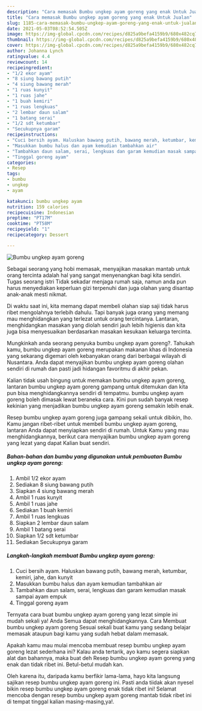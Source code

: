 ```yaml
---
description: "Cara memasak Bumbu ungkep ayam goreng yang enak Untuk Jualan"
title: "Cara memasak Bumbu ungkep ayam goreng yang enak Untuk Jualan"
slug: 1185-cara-memasak-bumbu-ungkep-ayam-goreng-yang-enak-untuk-jualan
date: 2021-05-03T08:52:54.505Z
image: https://img-global.cpcdn.com/recipes/d825a9befa4159b9/680x482cq70/bumbu-ungkep-ayam-goreng-foto-resep-utama.jpg
thumbnail: https://img-global.cpcdn.com/recipes/d825a9befa4159b9/680x482cq70/bumbu-ungkep-ayam-goreng-foto-resep-utama.jpg
cover: https://img-global.cpcdn.com/recipes/d825a9befa4159b9/680x482cq70/bumbu-ungkep-ayam-goreng-foto-resep-utama.jpg
author: Johanna Lynch
ratingvalue: 4.4
reviewcount: 14
recipeingredient:
- "1/2 ekor ayam"
- "8 siung bawang putih"
- "4 siung bawang merah"
- "1 ruas kunyit"
- "1 ruas jahe"
- "1 buah kemiri"
- "1 ruas lengkuas"
- "2 lembar daun salam"
- "1 batang serai"
- "1/2 sdt ketumbar"
- "Secukupnya garam"
recipeinstructions:
- "Cuci bersih ayam. Haluskan bawang putih, bawang merah, ketumbar, kemiri, jahe, dan kunyit"
- "Masukkan bumbu halus dan ayam kemudian tambahkan air"
- "Tambahkan daun salam, serai, lengkuas dan garam kemudian masak sampai ayam empuk"
- "Tinggal goreng ayam"
categories:
- Resep
tags:
- bumbu
- ungkep
- ayam

katakunci: bumbu ungkep ayam 
nutrition: 159 calories
recipecuisine: Indonesian
preptime: "PT17M"
cooktime: "PT58M"
recipeyield: "1"
recipecategory: Dessert

---
```



![Bumbu ungkep ayam goreng](https://img-global.cpcdn.com/recipes/d825a9befa4159b9/680x482cq70/bumbu-ungkep-ayam-goreng-foto-resep-utama.jpg)

Sebagai seorang yang hobi memasak, menyajikan masakan mantab untuk orang tercinta adalah hal yang sangat menyenangkan bagi kita sendiri. Tugas seorang istri Tidak sekadar menjaga rumah saja, namun anda pun harus menyediakan keperluan gizi terpenuhi dan juga olahan yang disantap anak-anak mesti nikmat.

Di waktu  saat ini, kita memang dapat membeli olahan siap saji tidak harus ribet mengolahnya terlebih dahulu. Tapi banyak juga orang yang memang mau menghidangkan yang terlezat untuk orang tercintanya. Lantaran, menghidangkan masakan yang diolah sendiri jauh lebih higienis dan kita juga bisa menyesuaikan berdasarkan masakan kesukaan keluarga tercinta. 



Mungkinkah anda seorang penyuka bumbu ungkep ayam goreng?. Tahukah kamu, bumbu ungkep ayam goreng merupakan makanan khas di Indonesia yang sekarang digemari oleh kebanyakan orang dari berbagai wilayah di Nusantara. Anda dapat menyajikan bumbu ungkep ayam goreng olahan sendiri di rumah dan pasti jadi hidangan favoritmu di akhir pekan.

Kalian tidak usah bingung untuk memakan bumbu ungkep ayam goreng, lantaran bumbu ungkep ayam goreng gampang untuk ditemukan dan kita pun bisa menghidangkannya sendiri di tempatmu. bumbu ungkep ayam goreng boleh dimasak lewat beraneka cara. Kini pun sudah banyak resep kekinian yang menjadikan bumbu ungkep ayam goreng semakin lebih enak.

Resep bumbu ungkep ayam goreng juga gampang sekali untuk dibikin, lho. Kamu jangan ribet-ribet untuk membeli bumbu ungkep ayam goreng, lantaran Anda dapat menyiapkan sendiri di rumah. Untuk Kamu yang mau menghidangkannya, berikut cara menyajikan bumbu ungkep ayam goreng yang lezat yang dapat Kalian buat sendiri.

<!--inarticleads1-->

##### Bahan-bahan dan bumbu yang digunakan untuk pembuatan Bumbu ungkep ayam goreng:

1. Ambil 1/2 ekor ayam
1. Sediakan 8 siung bawang putih
1. Siapkan 4 siung bawang merah
1. Ambil 1 ruas kunyit
1. Ambil 1 ruas jahe
1. Sediakan 1 buah kemiri
1. Ambil 1 ruas lengkuas
1. Siapkan 2 lembar daun salam
1. Ambil 1 batang serai
1. Siapkan 1/2 sdt ketumbar
1. Sediakan Secukupnya garam




<!--inarticleads2-->

##### Langkah-langkah membuat Bumbu ungkep ayam goreng:

1. Cuci bersih ayam. Haluskan bawang putih, bawang merah, ketumbar, kemiri, jahe, dan kunyit
1. Masukkan bumbu halus dan ayam kemudian tambahkan air
1. Tambahkan daun salam, serai, lengkuas dan garam kemudian masak sampai ayam empuk
1. Tinggal goreng ayam




Ternyata cara buat bumbu ungkep ayam goreng yang lezat simple ini mudah sekali ya! Anda Semua dapat menghidangkannya. Cara Membuat bumbu ungkep ayam goreng Sesuai sekali buat kamu yang sedang belajar memasak ataupun bagi kamu yang sudah hebat dalam memasak.

Apakah kamu mau mulai mencoba membuat resep bumbu ungkep ayam goreng lezat sederhana ini? Kalau anda tertarik, ayo kamu segera siapkan alat dan bahannya, maka buat deh Resep bumbu ungkep ayam goreng yang enak dan tidak ribet ini. Betul-betul mudah kan. 

Oleh karena itu, daripada kamu berfikir lama-lama, hayo kita langsung sajikan resep bumbu ungkep ayam goreng ini. Pasti anda tiidak akan nyesel bikin resep bumbu ungkep ayam goreng enak tidak ribet ini! Selamat mencoba dengan resep bumbu ungkep ayam goreng mantab tidak ribet ini di tempat tinggal kalian masing-masing,ya!.

